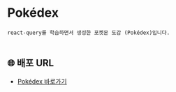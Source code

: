 # Pokédex

`react-query를 학습하면서 생성한 포켓몬 도감 (Pokédex)입니다.`
<br/>
<br/>

## 🌐 배포 URL

- [Pokédex 바로가기](https://pokedex2023.netlify.app/)

